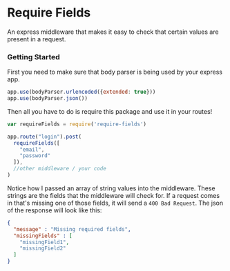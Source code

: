 # Require Fields

An express middleware that makes it easy to check that certain values are present in a request.

### Getting Started
First you need to make sure that body parser is being used by your express app.

```javascript
app.use(bodyParser.urlencoded({extended: true}))
app.use(bodyParser.json())
```

Then all you have to do is require this package and use it in your routes!

```javascript
var requireFields = require('require-fields')

app.route("login").post(
  requireFields([
    "email",
    "password"
  ]),
  //other middleware / your code
)
```

Notice how I passed an array of string values into the middleware. These strings are the fields that the middleware will check for. If a request comes in that's missing one of those fields, it will send a `400 Bad Request`. The json of the response will look like this:

```json
{
  "message" : "Missing required fields",
  "missingFields" : [
    "missingField1",
    "missingField2"
  ]
}
```
